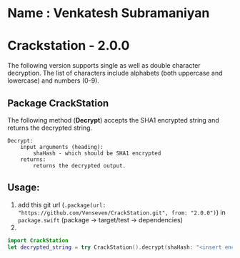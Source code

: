 # Name : Venkatesh Subramaniyan

# Crackstation - 2.0.0
The following version supports single as well as double character decryption. The list of characters include alphabets (both uppercase and lowercase) and numbers (0-9).

## Package CrackStation 
The following method (**Decrypt**) accepts the SHA1 encrypted string and returns the decrypted string.

    Decrypt:
        input arguments (heading):
            shaHash - which should be SHA1 encrypted
        returns:
            returns the decrypted output. 	

## Usage:
1. add this git url (`.package(url: "https://github.com/Venseven/CrackStation.git", from: "2.0.0")`)  in `package.swift` (package -> target/test -> dependencies)
2.
```  swift
import CrackStation
let decrypted_string = try CrackStation().decrypt(shaHash: "<insert encrypted string>")
```